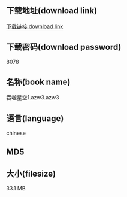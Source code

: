 ## 下载地址(download link)
[下载链接 download link](https://tutu365.netlify.app/?s=%E5%90%9E%E5%99%AC%E6%98%9F%E7%A9%BA1.azw3)

## 下载密码(download password)
8078

## 名称(book name)
吞噬星空1.azw3.azw3

## 语言(language)
chinese

## MD5


## 大小(filesize)
33.1 MB

